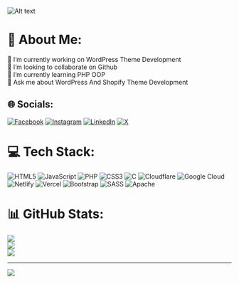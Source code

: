 ![Alt text](https://www.portfolio-maruf.com/wp-content/uploads/2024/08/cover-10.png)



# 💫 About Me:
🔭 I’m currently working on WordPress Theme Development<br>👯 I’m looking to collaborate on Github<br>🌱 I’m currently learning PHP OOP<br>💬 Ask me about WordPress And Shopify Theme Development<br>


## 🌐 Socials:
[![Facebook](https://img.shields.io/badge/Facebook-%231877F2.svg?logo=Facebook&logoColor=white)](https://facebook.com/maruf.ahmmed26) [![Instagram](https://img.shields.io/badge/Instagram-%23E4405F.svg?logo=Instagram&logoColor=white)](https://instagram.com/expromaruf) [![LinkedIn](https://img.shields.io/badge/LinkedIn-%230077B5.svg?logo=linkedin&logoColor=white)](https://linkedin.com/in/marufahmmed51) [![X](https://img.shields.io/badge/X-black.svg?logo=X&logoColor=white)](https://x.com/expromaruf) 

# 💻 Tech Stack:
![HTML5](https://img.shields.io/badge/html5-%23E34F26.svg?style=for-the-badge&logo=html5&logoColor=white) ![JavaScript](https://img.shields.io/badge/javascript-%23323330.svg?style=for-the-badge&logo=javascript&logoColor=%23F7DF1E) ![PHP](https://img.shields.io/badge/php-%23777BB4.svg?style=for-the-badge&logo=php&logoColor=white) ![CSS3](https://img.shields.io/badge/css3-%231572B6.svg?style=for-the-badge&logo=css3&logoColor=white) ![C](https://img.shields.io/badge/c-%2300599C.svg?style=for-the-badge&logo=c&logoColor=white) ![Cloudflare](https://img.shields.io/badge/Cloudflare-F38020?style=for-the-badge&logo=Cloudflare&logoColor=white) ![Google Cloud](https://img.shields.io/badge/GoogleCloud-%234285F4.svg?style=for-the-badge&logo=google-cloud&logoColor=white) ![Netlify](https://img.shields.io/badge/netlify-%23000000.svg?style=for-the-badge&logo=netlify&logoColor=#00C7B7) ![Vercel](https://img.shields.io/badge/vercel-%23000000.svg?style=for-the-badge&logo=vercel&logoColor=white) ![Bootstrap](https://img.shields.io/badge/bootstrap-%238511FA.svg?style=for-the-badge&logo=bootstrap&logoColor=white) ![SASS](https://img.shields.io/badge/SASS-hotpink.svg?style=for-the-badge&logo=SASS&logoColor=white) ![Apache](https://img.shields.io/badge/apache-%23D42029.svg?style=for-the-badge&logo=apache&logoColor=white)
# 📊 GitHub Stats:
![](https://github-readme-stats.vercel.app/api?username=expromaruf&theme=dark&hide_border=false&include_all_commits=true&count_private=false)<br/>
![](https://github-readme-streak-stats.herokuapp.com/?user=expromaruf&theme=dark&hide_border=false)<br/>
![](https://github-readme-stats.vercel.app/api/top-langs/?username=expromaruf&theme=dark&hide_border=false&include_all_commits=true&count_private=false&layout=compact)

---
[![](https://visitcount.itsvg.in/api?id=expromaruf&icon=0&color=0)](https://visitcount.itsvg.in)

<!-- Proudly created with GPRM ( https://gprm.itsvg.in ) -->
